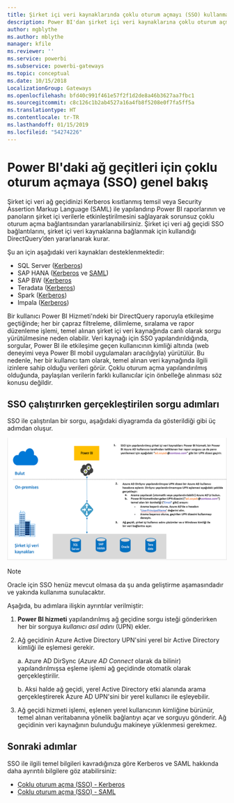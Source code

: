 ```yaml
---
title: Şirket içi veri kaynaklarında çoklu oturum açmayı (SSO) kullanma
description: Power BI'dan şirket içi veri kaynaklarına çoklu oturum açmayı (SSO) etkinleştirmek için ağ geçidinizi yapılandırın.
author: mgblythe
ms.author: mblythe
manager: kfile
ms.reviewer: ''
ms.service: powerbi
ms.subservice: powerbi-gateways
ms.topic: conceptual
ms.date: 10/15/2018
LocalizationGroup: Gateways
ms.openlocfilehash: bfd40c991f461e57f2f1d2de8a46b3627aa7fbc1
ms.sourcegitcommit: c8c126c1b2ab4527a16a4fb8f5208e0f7fa5ff5a
ms.translationtype: HT
ms.contentlocale: tr-TR
ms.lasthandoff: 01/15/2019
ms.locfileid: "54274226"
---
```

# <a name="overview-of-single-sign-on-sso-for-gateways-in-power-bi"></a>Power BI'daki ağ geçitleri için çoklu oturum açmaya (SSO) genel bakış

Şirket içi veri ağ geçidinizi Kerberos kısıtlanmış temsil veya Security Assertion Markup Language (SAML) ile yapılandırıp Power BI raporlarının ve panoların şirket içi verilerle etkinleştirilmesini sağlayarak sorunsuz çoklu oturum açma bağlantısından yararlanabilirsiniz. Şirket içi veri ağ geçidi SSO bağlantılarını, şirket içi veri kaynaklarına bağlanmak için kullandığı DirectQuery’den yararlanarak kurar.

Şu an için aşağıdaki veri kaynakları desteklenmektedir:

* SQL Server ([Kerberos](service-gateway-sso-kerberos.md))
* SAP HANA ([Kerberos](service-gateway-sso-kerberos.md) ve [SAML](service-gateway-sso-saml.md))
* SAP BW ([Kerberos](service-gateway-sso-kerberos.md)
* Teradata ([Kerberos](service-gateway-sso-kerberos.md))
* Spark ([Kerberos](service-gateway-sso-kerberos.md))
* Impala ([Kerberos](service-gateway-sso-kerberos.md))

Bir kullanıcı Power BI Hizmeti'ndeki bir DirectQuery raporuyla etkileşime geçtiğinde; her bir çapraz filtreleme, dilimleme, sıralama ve rapor düzenleme işlemi, temel alınan şirket içi veri kaynağında canlı olarak sorgu yürütülmesine neden olabilir.  Veri kaynağı için SSO yapılandırıldığında, sorgular, Power BI ile etkileşime geçen kullanıcının kimliği altında (web deneyimi veya Power BI mobil uygulamaları aracılığıyla) yürütülür. Bu nedenle, her bir kullanıcı tam olarak, temel alınan veri kaynağında ilgili izinlere sahip olduğu verileri görür. Çoklu oturum açma yapılandırılmış olduğunda, paylaşılan verilerin farklı kullanıcılar için önbelleğe alınması söz konusu değildir.

## <a name="query-steps-when-running-sso"></a>SSO çalıştırırken gerçekleştirilen sorgu adımları

SSO ile çalıştırılan bir sorgu, aşağıdaki diyagramda da gösterildiği gibi üç adımdan oluşur.

![SSO sorgu adımları](media/service-gateway-sso-overview/sso-query-steps.png)

> [!NOTE]
> Oracle için SSO henüz mevcut olmasa da şu anda geliştirme aşamasındadır ve yakında kullanıma sunulacaktır.

Aşağıda, bu adımlara ilişkin ayrıntılar verilmiştir:

1. **Power BI hizmeti** yapılandırılmış ağ geçidine sorgu isteği gönderirken her bir sorguya *kullanıcı asıl adını* (UPN) ekler.

2. Ağ geçidinin Azure Active Directory UPN'sini yerel bir Active Directory kimliği ile eşlemesi gerekir.

   a.  Azure AD DirSync (*Azure AD Connect* olarak da bilinir) yapılandırılmışsa eşleme işlemi ağ geçidinde otomatik olarak gerçekleştirilir.

   b.  Aksi halde ağ geçidi, yerel Active Directory etki alanında arama gerçekleştirerek Azure AD UPN'sini bir yerel kullanıcı ile eşleyebilir.

3. Ağ geçidi hizmeti işlemi, eşlenen yerel kullanıcının kimliğine bürünür, temel alınan veritabanına yönelik bağlantıyı açar ve sorguyu gönderir. Ağ geçidinin veri kaynağının bulunduğu makineye yüklenmesi gerekmez.

## <a name="next-steps"></a>Sonraki adımlar

SSO ile ilgili temel bilgileri kavradığınıza göre Kerberos ve SAML hakkında daha ayrıntılı bilgilere göz atabilirsiniz:

* [Çoklu oturum açma (SSO) - Kerberos](service-gateway-sso-kerberos.md)
* [Çoklu oturum açma (SSO) - SAML](service-gateway-sso-saml.md)
